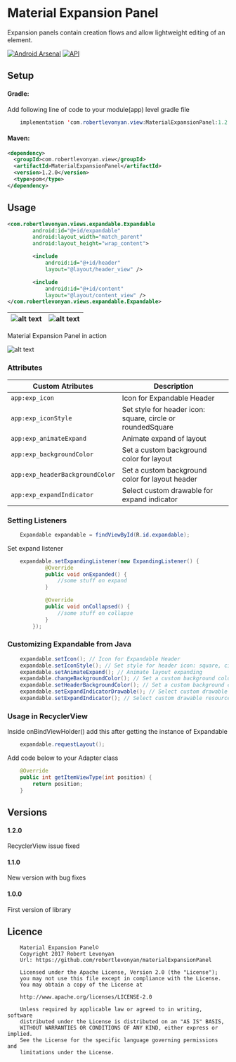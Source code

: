 # Material Expansion Panel

Expansion panels contain creation flows and allow lightweight editing of an element.

[![Android Arsenal](https://img.shields.io/badge/Android%20Arsenal-Material%20Expansion%20Panel-yellow.svg?style=flat-square)](https://android-arsenal.com/details/1/6433) [![API](https://img.shields.io/badge/API-14%2B-yellow.svg?style=flat-square)](https://android-arsenal.com/api?level=14)

## Setup

#### Gradle:

Add following line of code to your module(app) level gradle file

```java
    implementation 'com.robertlevonyan.view:MaterialExpansionPanel:1.2.0'
```

#### Maven:

```xml
<dependency>
  <groupId>com.robertlevonyan.view</groupId>
  <artifactId>MaterialExpansionPanel</artifactId>
  <version>1.2.0</version>
  <type>pom</type>
</dependency>
```

## Usage

```xml
<com.robertlevonyan.views.expandable.Expandable
        android:id="@+id/expandable"
        android:layout_width="match_parent"
        android:layout_height="wrap_content">

        <include
            android:id="@+id/header"
            layout="@layout/header_view" />

        <include
            android:id="@+id/content"
            layout="@layout/content_view" />
</com.robertlevonyan.views.expandable.Expandable>
```

|![alt text](https://github.com/robertlevonyan/materialExpansionPanel/blob/master/Images/collapsed.jpg)|![alt text](https://github.com/robertlevonyan/materialExpansionPanel/blob/master/Images/expanded.jpg)|
|----------------------------------------------------------------------------------------------|-----------|

Material Expansion Panel in action

![alt text](https://github.com/robertlevonyan/materialExpansionPanel/blob/master/Images/process.gif)

### Attributes

|Custom Atributes                |Description                                               |
|--------------------------------|----------------------------------------------------------|
|`app:exp_icon`                  |Icon for Expandable Header                                |
|`app:exp_iconStyle`             |Set style for header icon: square, circle or roundedSquare|
|`app:exp_animateExpand`         |Animate expand of layout                                  |
|`app:exp_backgroundColor`       |Set a custom background color for layout                  |
|`app:exp_headerBackgroundColor` |Set a custom background color for layout header           |
|`app:exp_expandIndicator`       |Select custom drawable for expand indicator               |

### Setting Listeners

```java
    Expandable expandable = findViewById(R.id.expandable);
```

Set expand listener
```java
    expandable.setExpandingListener(new ExpandingListener() {
            @Override
            public void onExpanded() {
                //some stuff on expand
            }

            @Override
            public void onCollapsed() {
                //some stuff on collapse
            }
        });
```

### Customizing Expandable from Java

```java
    expandable.setIcon(); // Icon for Expandable Header
    expandable.setIconStyle(); // Set style for header icon: square, circle or roundedSquare
    expandable.setAnimateExpand(); // Animate layout expanding
    expandable.changeBackgroundColor(); // Set a custom background color for layout
    expandable.setHeaderBackgroundColor(); // Set a custom background color for layout header
    expandable.setExpandIndicatorDrawable(); // Select custom drawable for expand indicator
    expandable.setExpandIndicator(); // Select custom drawable resource for expand indicator
```

### Usage in RecyclerView

Inside onBindViewHolder() add this after getting the instance of Expandable
```java
    expandable.requestLayout();
```

Add code below to your Adapter class
```java
    @Override
    public int getItemViewType(int position) {
        return position;
    }
```

## Versions

#### 1.2.0

RecyclerView issue fixed

#### 1.1.0

New version with bug fixes

#### 1.0.0

First version of library

## Licence

```
    Material Expansion Panel©
    Copyright 2017 Robert Levonyan
    Url: https://github.com/robertlevonyan/materialExpansionPanel

    Licensed under the Apache License, Version 2.0 (the "License");
    you may not use this file except in compliance with the License.
    You may obtain a copy of the License at

    http://www.apache.org/licenses/LICENSE-2.0

    Unless required by applicable law or agreed to in writing, software
    distributed under the License is distributed on an "AS IS" BASIS,
    WITHOUT WARRANTIES OR CONDITIONS OF ANY KIND, either express or implied.
    See the License for the specific language governing permissions and
    limitations under the License.
```

